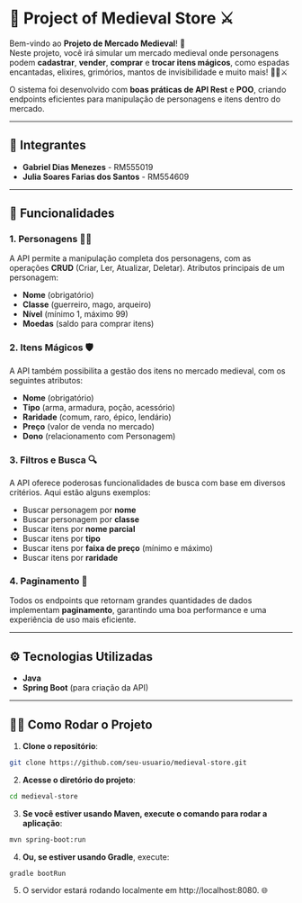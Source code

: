 # 🏰 Project of Medieval Store ⚔️

Bem-vindo ao **Projeto de Mercado Medieval**! 🌟  
Neste projeto, você irá simular um mercado medieval onde personagens podem **cadastrar**, **vender**, **comprar** e **trocar itens mágicos**, como espadas encantadas, elixires, grimórios, mantos de invisibilidade e muito mais! 🧙‍♂️⚔️

O sistema foi desenvolvido com **boas práticas de API Rest** e **POO**, criando endpoints eficientes para manipulação de personagens e itens dentro do mercado.

---

## 👥 Integrantes

- **Gabriel Dias Menezes** - RM555019
- **Julia Soares Farias dos Santos** - RM554609

---

## 🚀 Funcionalidades

### 1. **Personagens** 🧑‍💻

A API permite a manipulação completa dos personagens, com as operações **CRUD** (Criar, Ler, Atualizar, Deletar). Atributos principais de um personagem:

- **Nome** (obrigatório)
- **Classe** (guerreiro, mago, arqueiro)
- **Nível** (mínimo 1, máximo 99)
- **Moedas** (saldo para comprar itens)

### 2. **Itens Mágicos** 🛡️

A API também possibilita a gestão dos itens no mercado medieval, com os seguintes atributos:

- **Nome** (obrigatório)
- **Tipo** (arma, armadura, poção, acessório)
- **Raridade** (comum, raro, épico, lendário)
- **Preço** (valor de venda no mercado)
- **Dono** (relacionamento com Personagem)

### 3. **Filtros e Busca** 🔍

A API oferece poderosas funcionalidades de busca com base em diversos critérios. Aqui estão alguns exemplos:

- Buscar personagem por **nome**
- Buscar personagem por **classe**
- Buscar itens por **nome parcial**
- Buscar itens por **tipo**
- Buscar itens por **faixa de preço** (mínimo e máximo)
- Buscar itens por **raridade**

### 4. **Paginamento** 📄

Todos os endpoints que retornam grandes quantidades de dados implementam **paginamento**, garantindo uma boa performance e uma experiência de uso mais eficiente.

---

## ⚙️ Tecnologias Utilizadas

- **Java**
- **Spring Boot** (para criação da API)

---

## 🏃‍♂️ Como Rodar o Projeto

1. **Clone o repositório**:

```bash
git clone https://github.com/seu-usuario/medieval-store.git
```

2. **Acesse o diretório do projeto**:

```bash
cd medieval-store
```

3. **Se você estiver usando Maven, execute o comando para rodar a aplicação**:

```bash
mvn spring-boot:run
```

4. **Ou, se estiver usando Gradle**, execute:

```bash
gradle bootRun
```

5. O servidor estará rodando localmente em http://localhost:8080. 🌐

